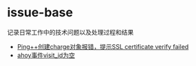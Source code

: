 # issue-base

记录日常工作中的技术问题以及处理过程和结果

+ [Ping++创建charge对象报错，提示SSL certificate verify failed](https://github.com/kevin-isky/issue-base/issues/1)
+ [ahoy事件visit_id为空](https://github.com/kevin-isky/issue-base/issues/2)

